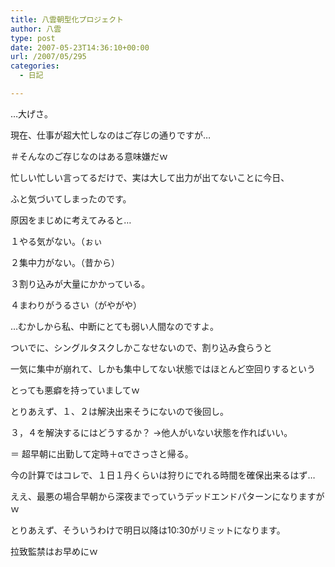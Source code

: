 ```yaml
---
title: 八雲朝型化プロジェクト
author: 八雲
type: post
date: 2007-05-23T14:36:10+00:00
url: /2007/05/295
categories:
  - 日記

---
```

…大げさ。
  
現在、仕事が超大忙しなのはご存じの通りですが…
  
＃そんなのご存じなのはある意味嫌だｗ

忙しい忙しい言ってるだけで、実は大して出力が出てないことに今日、
  
ふと気づいてしまったのです。
  
原因をまじめに考えてみると…
  
１やる気がない。（ぉぃ
  
２集中力がない。（昔から）
  
３割り込みが大量にかかっている。
  
４まわりがうるさい（がやがや）

…むかしから私、中断にとても弱い人間なのですよ。
  
ついでに、シングルタスクしかこなせないので、割り込み食らうと
  
一気に集中が崩れて、しかも集中してない状態ではほとんど空回りするという
  
とっても悪癖を持っていましてｗ
  
とりあえず、１、２は解決出来そうにないので後回し。
  
３，４を解決するにはどうするか？ →他人がいない状態を作ればいい。

＝ 超早朝に出勤して定時＋αでさっさと帰る。

今の計算ではコレで、１日１丹くらいは狩りにでれる時間を確保出来るはず…
  
ええ、最悪の場合早朝から深夜までっていうデッドエンドパターンになりますがｗ
  
とりあえず、そういうわけで明日以降は10:30がリミットになります。
  
拉致監禁はお早めにｗ